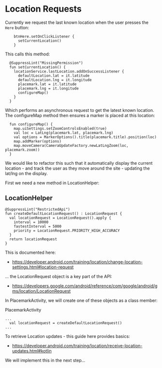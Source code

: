 # Location Requests

Currently we request the last known location when the user presses the `Here` button:

~~~
    btnHere.setOnClickListener {
      setCurrentLocation()
    }
~~~

This calls this method:

~~~
  @SuppressLint("MissingPermission")
  fun setCurrentLocation() {
    locationService.lastLocation.addOnSuccessListener {
      defaultLocation.lat = it.latitude
      defaultLocation.lng = it.longitude
      placemark.lat = it.latitude
      placemark.lng = it.longitude
      configureMap()
    }
  }
~~~

Which performs an asynchronous request to get the latest known location. The configureMap method then ensures a marker is placed at this location:

~~~
  fun configureMap() {
    map.uiSettings.setZoomControlsEnabled(true)
    val loc = LatLng(placemark.lat, placemark.lng)
    val options = MarkerOptions().title(placemark.title).position(loc)
    map.addMarker(options)
    map.moveCamera(CameraUpdateFactory.newLatLngZoom(loc, placemark.zoom))
  }
~~~


We would like to refactor this such that it automatically display the current location - and track the user as they move around the site - updating the lat/lng on the display.

First we need a new method in LocationHelper:

## LocationHelper
~~~
@SuppressLint("RestrictedApi")
fun createDefaultLocationRequest() : LocationRequest {
  val locationRequest = LocationRequest().apply {
    interval = 10000
    fastestInterval = 5000
    priority = LocationRequest.PRIORITY_HIGH_ACCURACY
  }
  return locationRequest
}
~~~

This is documented here:

- <https://developer.android.com/training/location/change-location-settings.html#location-request>

... the LocationRequest object is a key part of the API:

- <https://developers.google.com/android/reference/com/google/android/gms/location/LocationRequest>

In PlacemarkActivity, we will create one of these objects as a class member:


PlacemarkActivity

~~~
...
  val locationRequest = createDefaultLocationRequest()
...
~~~


To retrieve Location updates - this guide here provides basics:

- <https://developer.android.com/training/location/receive-location-updates.html#kotlin>


We will implement this in the next step...